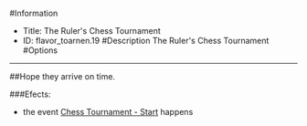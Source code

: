 #Information
 - Title: The Ruler's Chess Tournament
 - ID: flavor_toarnen.19
#Description
The Ruler's Chess Tournament
#Options

___
##Hope they arrive on time.

###Efects:<ul><li>the event [Chess Tournament - Start](../events/chess_tournament_start.md) happens</li></ul>
